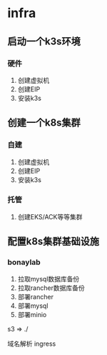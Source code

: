 # infra

## 启动一个k3s环境

### 硬件

1. 创建虚拟机
2. 创建EIP
3. 安装k3s

## 创建一个k8s集群

### 自建

1. 创建虚拟机
2. 创建EIP
3. 安装k3s

### 托管

1. 创建EKS/ACK等等集群

## 配置k8s集群基础设施

### bonaylab
1. 拉取mysql数据库备份
2. 拉取rancher数据库备份
3. 部署rancher
4. 部署mysql
5. 部署minio

s3 => ./


域名解析
ingress
